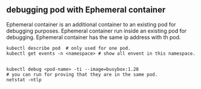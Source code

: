## debugging pod with Ephemeral container

Ephemeral container is an additional container to an existing pod for debugging purposes.
Ephemeral container run inside an existing pod for debugging.
Ephemeral container has the same ip address with th pod.

```
kubectl describe pod  # only used for one pod.
kubectl get events -n <namespace> # show all envent in this namespace.


kubectl debug <pod-name> -ti --image=busybox:1.28
# you can run for proving that they are in the same pod.
netstat -ntlp 



```
